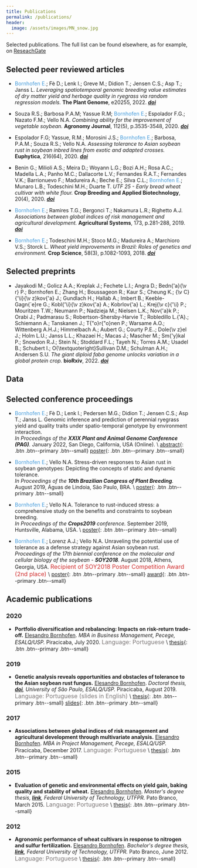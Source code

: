 ```yaml
---
title: Publications
permalink: /publications/
header:
  image: /assets/images/MN_snow.jpg
---
```

Selected publications. The full list can be found elsewhere, as for example, on [ReseachGate](https://www.researchgate.net/profile/Elesandro-Bornhofen)



## Selected peer reviewed articles

* <span style="color: #449bdb">Bornhofen E.</span>; Fè D.; Lenk I.; Greve M.; Didion T.; Jensen C.S.; Asp T.; Janss L.
_Leveraging spatiotemporal genomic breeding value estimates of dry matter yield and herbage quality in ryegrass via random regression models._
**The Plant Genome**, e20255, 2022. _[**doi**](https://doi.org/10.1002/tpg2.20255)_

* Souza R.S.; Barbosa P.A.M; Yassue R.M; <span style="color: #449bdb">Bornhofen E.</span>; Espolador F.G.; Nazato F.M.; Vello N.A.
 _Combining ability for the improvement of vegetable soybean._
 **Agronomy Journal**, 112(5), p.3535-3548, 2020. _[**doi**](https://doi.org/10.1002/agj2.20322)_

* Espolador F.G; Yassue, R.M.; Morosini J.S.; <span style="color: #449bdb">Bornhofen E.</span>; Barbosa, P.A.M.; Souza R.S.; Vello N.A.
 _Assessing tolerance to Asian soybean rust in soybean inbred lines from exotic and adapted crosses._
 **Euphytica**, 216(64), 2020.  _[**doi**](https://doi.org/10.1007/s10681-020-02597-8)_  

* Benin G.; Milioli A.S.; Meira D.; Woyann L.G.; Bozi A.H.; Rosa A.C.; Madella L.A.; Panho M.C.; Dallacorte L.V.; Fernandes R.A.T.; Fernandes  V.K.; Barrionuevo F.; Madureira A.; Beche E.; Silva C.L.; <span style="color: #449bdb">Bornhofen E.</span>; Munaro L.B.; Todeschini M.H.;  Duarte T.
_UTF 25 - Early bread wheat cultivar with white flour._
 **Crop Breeding and Applied Biotechnology**, 20(4), 2020. _[**doi**](https://doi.org/10.1590/1984-70332020v20n4c67)_

* <span style="color: #449bdb">Bornhofen E.</span>; Ramires T.G.; Bergonci T.; Nakamura L.R.; Righetto A.J.
 _Associations between global indices of risk management and agricultural development._
 **Agricultural Systems**, 173, p.281-288, 2019. _[**doi**](https://doi.org/10.1016/j.agsy.2019.03.006)_

* <span style="color: #449bdb">Bornhofen E.</span>; Todeschini M.H.; Stoco M.G.; Madureira A.; Marchioro V.S.; Storck L.
 _Wheat yield improvements in Brazil: Roles of genetics and environment._
 **Crop Science**, 58(3), p.1082-1093, 2018. _[**doi**](http://dx.doi.org/10.2135/cropsci2017.06.0358)_

## Selected preprints

* Jayakodi M.; Golicz A.A.; Kreplak J.; Fechete L.I.; Angra D.; Bedn{\'a}{\v r} P.; Bornhofen E.; Zhang H.; Boussageon R.; Kaur S.; Cheung K.; {\v C}{\'\i}{\v z}kov{\'a} J.; Gundlach H.; Hallab A.; Imbert B.; Keeble-Gagn{\`e}re G.; Kobl{\'\i}{\v z}kov{\'a} A.; Kobrlov{\'a} L.; Krej{\v c}{\'\i} P.; Mouritzen T.W.; Neumann P.; Nadzieja M.; Nielsen L.K.; Nov{\'a}k P.; Orabi J.; Padmarasu S.; Robertson-Shersby-Harvie T.; Robledillo L.{\'A}.; Schiemann A.; Tanskanen J.; T{\"o}r{\"o}nen P.; Warsame A.O.; Wittenberg A.H.J.; Himmelbach A.; Aubert G.; Courty P.E..; Dole{\v z}el J.; Holm L.U.; Janss L.L.; Khazaei H.; Macas J.; Mascher M.; Sm{\'y}kal P.; Snowdon R.J.; Stein N.; Stoddard F.L.; Tayeh N.; Torres A.M.; Usadel B.; Schubert I.; O{\textquoteright}Sullivan D.M.; Schulman A.H.; Andersen S.U.
_The giant diploid faba genome unlocks variation in a global protein crop._
**bioRxiv**, 2022.  _[**doi**](http://dx.doi.org/10.1101/2022.09.23.509015)_

## Data





## Selected conference proceedings

* <span style="color: #449bdb">Bornhofen E.</span>; Fè D.; Lenk I.; Pedersen M.G.; Didion T.; Jensen C.S.; Asp T.; Janss L.
Genomic inference and prediction of perennial ryegrass yield and quality traits under spatio-temporal genotype by environment interaction.  
  _In Proceedings of the **XXIX Plant and Animal Genome Conference (PAG)**._
  January 2022, San Diego, California, USA (Online). \\
  [abstract](/assets/abstracts/PAG22_abstract_Bornhofen.pdf){: .btn .btn--primary .btn--small}
  [poster](/assets/posters/Bornhofen_poster_PO0397_PAG22.pdf){: .btn .btn--primary .btn--small}


* <span style="color: #449bdb">Bornhofen E.</span>; Vello N.A.
  Stress-driven responses to Asian rust in soybean genotypes: Depicting the concepts of static and dynamic tolerance.  
  _In Proceedings of the **10th Brazilian Congress of Plant Breeding**._
  August 2019, Águas de Lindoia, São Paulo, BRA. \\
  [poster](/assets/posters/CBMP2019_poster_bornhofen.pdf){: .btn .btn--primary .btn--small}

* <span style="color: #449bdb">Bornhofen E.</span>; Vello N.A.
  Tolerance to rust-induced stress: a comprehensive study on the benefits and constraints to soybean breeding.  
  _In Proceedings of the **Crops2019** conference._
  September 2019, Huntsville, Alabama, USA. \\
  [poster](/assets/posters/CROPS2019_poster_bornhofen.pdf){: .btn .btn--primary .btn--small}

* <span style="color: #449bdb">Bornhofen E.</span>; Lorenz A.J.; Vello N.A.
  Unraveling the potential use of tolerance as a defense strategy against Asian soybean rust.
  _Proceedings of the 17th biennial conference on the molecular and cellular biology of the soybean - **SOY2018**._
  August 2018, Athens, Georgia, USA. <font size="3"> <span style="color: #d03030">Recipient of SOY2018 Poster Competition Award (2nd place)</span> </font> \\
  [poster](/assets/posters/SOY2018_poster_bornhofen.pdf){: .btn .btn--primary .btn--small}
  [award](/assets/posters/SOY2018_award.jpg){: .btn .btn--primary .btn--small}

## Academic publications

### 2020

* **Portfolio diversification and rebalancing: Impacts on risk-return trade-off.**
  [Elesandro Bornhofen](https://scholar.google.com.br/citations?hl=pt-BR&user=41DCnKQAAAAJ&view_op=list_works&sortby=pubdate).
  _MBA in Business Management, Pecege, ESALQ/USP._
  Piracicaba, July 2020. <font size="3"> <span style="color: #7d7878">Language: Portuguese</span> </font> \\
  [thesis](/assets/thesis/mba_business_management_elesandro_bornhofen.pdf){: .btn .btn--primary .btn--small}

### 2019

* **Genetic analysis reveals opportunities and obstacles of tolerance to the Asian soybean rust fungus.**
  [Elesandro Bornhofen](https://scholar.google.com.br/citations?hl=pt-BR&user=41DCnKQAAAAJ&view_op=list_works&sortby=pubdate).
  _Doctoral thesis, [**doi**](https://doi.org/10.11606/T.11.2019.tde-17102019-164015), University of São Paulo, ESALQ/USP._
  Piracicaba, August 2019. <font size="3"> <span style="color: #7d7878">Language: Portuguese (slides in English)</span> </font> \\
  [thesis](/assets/thesis/phd_elesandro_bornhofen.pdf){: .btn .btn--primary .btn--small}
  [slides](/assets/thesis/phd_elesandro_bornhofen_slides.pdf){: .btn .btn--primary .btn--small}

### 2017

* **Associations between global indices of risk management and agricultural development through multivariate analysis.**
  [Elesandro Bornhofen](https://scholar.google.com.br/citations?hl=pt-BR&user=41DCnKQAAAAJ&view_op=list_works&sortby=pubdate).
  _MBA in Project Management, Pecege, ESALQ/USP._
  Piracicaba, December 2017. <font size="3"> <span style="color: #7d7878">Language: Portuguese</span> </font> \\
  [thesis](/assets/thesis/mba_project_management_elesandro_bornhofen.pdf){: .btn .btn--primary .btn--small}

### 2015

* **Evaluation of genetic and environmental effects on yield gain, baking quality and stability of wheat.**
  [Elesandro Bornhofen](https://scholar.google.com.br/citations?hl=pt-BR&user=41DCnKQAAAAJ&view_op=list_works&sortby=pubdate).
  _Master's degree thesis, [**link**](http://repositorio.utfpr.edu.br/jspui/handle/1/1221), Federal University of Technology, UTFPR._
  Pato Branco, March 2015. <font size="3"> <span style="color: #7d7878">Language: Portuguese</span> </font> \\
  [thesis](/assets/thesis/msc_elesandro_bornhofen.pdf){: .btn .btn--primary .btn--small}

### 2012

* **Agronomic performance of wheat cultivars in response to nitrogen and sulfur fertilization.**
  [Elesandro Bornhofen](https://scholar.google.com.br/citations?hl=pt-BR&user=41DCnKQAAAAJ&view_op=list_works&sortby=pubdate).
  _Bachelor's degree thesis, [**link**](http://repositorio.utfpr.edu.br/jspui/handle/1/1221), Federal University of Technology, UTFPR._
  Pato Branco, June 2012. <font size="3"> <span style="color: #7d7878">Language: Portuguese</span> </font> \\
  [thesis](/assets/thesis/bsc_elesandro_bornhofen.pdf){: .btn .btn--primary .btn--small}
